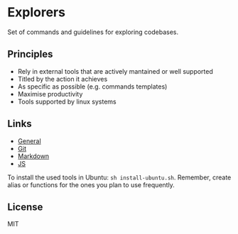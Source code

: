 # Explorers

Set of commands and guidelines for exploring codebases.

## Principles

- Rely in external tools that are actively mantained or well supported
- Titled by the action it achieves
- As specific as possible (e.g. commands templates)
- Maximise productivity
- Tools supported by linux systems

## Links

- [General](general.md)
- [Git](git.md)
- [Markdown](md.md)
- [JS](js.md)

To install the used tools in Ubuntu: `sh install-ubuntu.sh`. Remember, create alias or functions for the ones you plan to use frequently.

## License
MIT